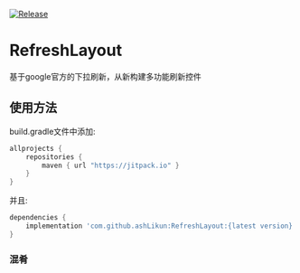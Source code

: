 [![Release](https://jitpack.io/v/ashLikun/RefreshLayout.svg)](https://jitpack.io/#ashLikun/RefreshLayout)

# **RefreshLayout**
基于google官方的下拉刷新，从新构建多功能刷新控件
## 使用方法

build.gradle文件中添加:
```gradle
allprojects {
    repositories {
        maven { url "https://jitpack.io" }
    }
}
```
并且:

```gradle
dependencies {
    implementation 'com.github.ashLikun:RefreshLayout:{latest version}'
}
```

### 混肴


